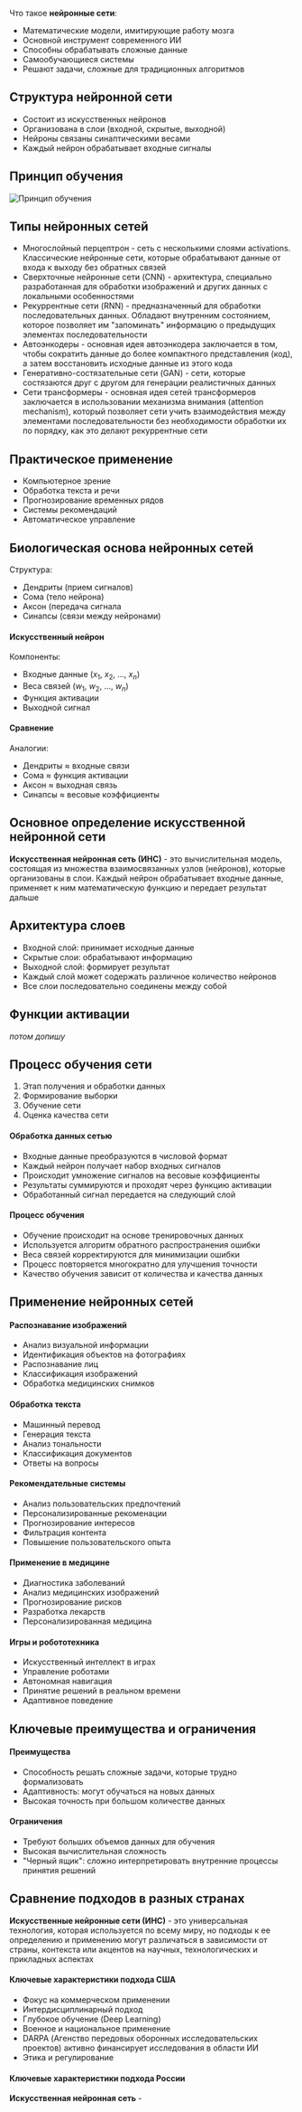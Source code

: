 Что такое **нейронные сети**:
- Математические модели, имитирующие работу мозга
- Основной инструмент современного ИИ
- Способны обрабатывать сложные данные
- Самообучающиеся системы
- Решают задачи, сложные для традиционных алгоритмов
## Структура нейронной сети
- Состоит из искусственных нейронов
- Организована в слои (входной, скрытые, выходной)
- Нейроны связаны синаптическими весами
- Каждый нейрон обрабатывает входные сигналы
## Принцип обучения
![Принцип обучения](../Pictures/01_01.%20Процесс%20обучения%20нейросети.png)
## Типы нейронных сетей
- Многослойный перцептрон - сеть с несколькими слоями activations. Классические нейронные сети, которые обрабатывают данные от входа к выходу без обратных связей
- Сверхточные нейронные сети (CNN) - архитектура, специально разработанная для обработки изображений и других данных с локальными особенностями
- Рекуррентные сети (RNN) - предназначенный для обработки последовательных данных. Обладают внутренним состоянием, которое позволяет им "запоминать" информацию о предыдущих элементах последовательности
- Автоэнкодеры - основная идея автоэнкодера заключается в том, чтобы сократить данные до более компактного представления (код), а затем восстановить исходные данные из этого кода
- Генеративно-состязательные сети (GAN) - сети, которые состязаются друг с другом для генерации реалистичных данных
- Сети трансформеры - основная идея сетей трансформеров заключается в использовании механизма внимания (attention mechanism), который позволяет сети учить взаимодействия между элементами последовательности без необходимости обработки их по порядку, как это делают рекуррентные сети
## Практическое применение
- Компьютерное зрение
- Обработка текста и речи
- Прогнозирование временных рядов
- Системы рекомендаций
- Автоматическое управление
## Биологическая основа нейронных сетей
Структура:
- Дендриты (прием сигналов)
- Сома (тело нейрона)
- Аксон (передача сигнала
- Синапсы (связи между нейронами)
#### Искусственный нейрон
Компоненты:
- Входные данные ($x_1$, $x_2$, ..., $x_n$)
- Веса связей ($w_1$, $w_2$, ..., $w_n$)
- Функция активации
- Выходной сигнал
#### Сравнение
Аналогии:
- Дендриты ≈ входные связи
- Сома ≈ функция активации
- Аксон ≈ выходная связь
- Синапсы ≈ весовые коэффициенты
## Основное определение искусственной нейронной сети
**Искусственная нейронная сеть (ИНС)** - это вычислительная модель, состоящая из множества взаимосвязанных узлов (нейронов), которые организованы в слои. Каждый нейрон обрабатывает входные данные, применяет к ним математическую функцию и передает результат дальше
## Архитектура слоев
- Входной слой: принимает исходные данные
- Скрытые слои: обрабатывают информацию
- Выходной слой: формирует результат
- Каждый слой может содержать различное количество нейронов
- Все слои последовательно соединены между собой
## Функции активации
*потом допишу*
## Процесс обучения сети
1. Этап получения и обработки данных
2. Формирование выборки
3. Обучение сети
4. Оценка качества сети
#### Обработка данных сетью
- Входные данные преобразуются в числовой формат
- Каждый нейрон получает набор входных сигналов
- Происходит умножение сигналов на весовые коэффициенты
- Результаты суммируются и проходят через функцию активации
- Обработанный сигнал передается на следующий слой
#### Процесс обучения
- Обучение происходит на основе тренировочных данных
- Используется алгоритм обратного распространения ошибки
- Веса связей корректируются для минимизации ошибки
- Процесс повторяется многократно для улучшения точности
- Качество обучения зависит от количества и качества данных
## Применение нейронных сетей
#### Распознавание изображений
- Анализ визуальной информации
- Идентификация объектов на фотографиях
- Распознавание лиц
- Классификация изображений
- Обработка медицинских снимков
#### Обработка текста
- Машинный перевод
- Генерация текста
- Анализ тональности
- Классификация документов
- Ответы на вопросы
#### Рекомендательные системы
- Анализ пользовательских предпочтений
- Персонализированные рекоменации
- Прогнозирование интересов
- Фильтрация контента
- Повышение пользовательского опыта
#### Применение в медицине
- Диагностика заболеваний
- Анализ медицинских изображений
- Прогнозирование рисков
- Разработка лекарств
- Персонализированная медицина
#### Игры и робототехника
- Искусственный интеллект в играх
- Управление роботами
- Автономная навигация
- Принятие решений в реальном времени
- Адаптивное поведение
## Ключевые преимущества и ограничения
#### Преимущества
- Способность решать сложные задачи, которые трудно формализовать
- Адаптивность: могут обучаться на новых данных
- Высокая точность при большом количестве данных
#### Ограничения
- Требуют больших объемов данных для обучения
- Высокая вычислительная сложность
- "Черный ящик": сложно интерпретировать внутренние процессы принятия решений
## Сравнение подходов в разных странах
**Искусственные нейронные сети (ИНС)** - это универсальная технология, которая используется по всему миру, но подходы к ее определению и применению могут различаться в зависимости от страны, контекста или акцентов на научных, технологических и прикладных аспектах
#### Ключевые характеристики подхода США
- Фокус на коммерческом применении
- Интердисциплинарный подход
- Глубокое обучение (Deep Learning)
- Военное и национальное применение
- DARPA (Агенство передовых оборонных исследовательских проектов) активно финансирует исследования в области ИИ
- Этика и регулирование
#### Ключевые характеристики подхода России
**Искусственная нейронная сеть** - 